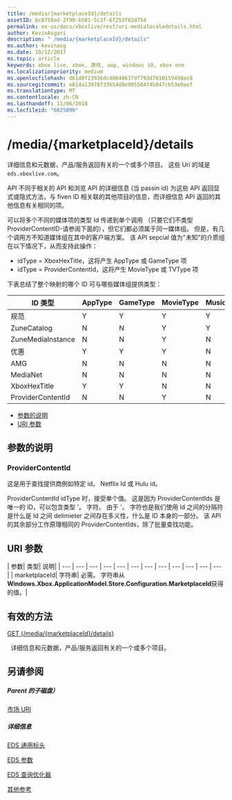 ```yaml
---
title: /media/{marketplaceId}/details
assetID: bc8758ed-2f90-b501-5c3f-6f253f02d754
permalink: en-us/docs/xboxlive/rest/uri-medialocaledetails.html
author: KevinAsgari
description: " /media/{marketplaceId}/details"
ms.author: kevinasg
ms.date: 10/12/2017
ms.topic: article
keywords: xbox live, xbox, 游戏, uwp, windows 10, xbox one
ms.localizationpriority: medium
ms.openlocfilehash: d61d8f23936dc40648637df793d7610159498ac0
ms.sourcegitcommit: e814a13978f33654d8e995584f4b047cb53e0aef
ms.translationtype: MT
ms.contentlocale: zh-CN
ms.lasthandoff: 11/06/2018
ms.locfileid: "6025090"
---
```

# <a name="mediamarketplaceiddetails"></a>/media/{marketplaceId}/details
详细信息和元数据，产品/服务返回有关的一个或多个项目。 这些 Uri 的域是`eds.xboxlive.com`。
 
API 不同于相关的 API 和浏览 API 的详细信息 (当 passin id) 为这些 API 返回显式或隐式方法，与 fiven ID 相关联的其他项目的信息，而详细信息 API 返回的其他信息有关相同的项。
 
可以将多个不同的媒体项的类型 Id 传递到单个调用 （只要它们不类型 ProviderContentID-请参阅下面的），但它们都必须属于同一媒体组。 但是，有几个调用方不知道媒体组在其中的客户端方案。 该 API sepcial 值为"未知"的介质组在以下情况下，从而支持此操作：
 
   * idType = XboxHexTitle，这将产生 AppType 或 GameType 项
   * idType = ProviderContentId，这将产生 MovieType 或 TVType 项
  
下表总结了整个映射的哪个 ID 可与哪些媒体组提供类型：
 
| ID 类型| AppType| GameType| MovieType| MusicArtistType| MusicType| TVType| WebVideoType| Unknown| 
| --- | --- | --- | --- | --- | --- | --- | --- | --- | 
| 规范| Y| Y| Y| Y| Y| Y| Y| N| 
| ZuneCatalog| N| N| Y| Y| Y| Y| N| N| 
| ZuneMediaInstance| N| N| Y| N| Y| Y| N| N| 
| 优惠| Y| Y| Y| N| Y| Y| N| N| 
| AMG| N| N| N| N| Y| N| N| N| 
| MediaNet| N| N| N| N| Y| N| N| N| 
| XboxHexTitle| Y| Y| N| N| N| N| N| Y| 
| ProviderContentId| N| N| Y| N| N| Y| N| Y| 
 
  * [参数的说明](#ID4EEH)
  * [URI 参数](#ID4EUH)
 
<a id="ID4EEH"></a>

 
## <a name="parameter-notes"></a>参数的说明
 
<a id="ID4EIH"></a>

 
### <a name="providercontentid"></a>ProviderContentId
 
这是用于查找提供商例如特定 id。 Netflix Id 或 Hulu id。
 
ProviderContentId idType 时，接受单个值。 这是因为 ProviderContentIds 是唯一的 ID，可以包含类型 '。 字符。 由于 '。 字符也是我们使用 Id 之间的分隔符是什么是 Id 之间 delimieter 之间存在多义性，什么是 ID 本身的一部分。 该 API 的其余部分工作原理相同的 ProviderContentIds，除了批量查找功能。
   
<a id="ID4EUH"></a>

 
## <a name="uri-parameters"></a>URI 参数
 
| 参数| 类型| 说明| 
| --- | --- | --- | --- | --- | --- | --- | --- | --- | --- | --- | --- | 
| marketplaceId| 字符串| 必需。 字符串从<b>Windows.Xbox.ApplicationModel.Store.Configuration.MarketplaceId</b>获得的值。| 
  
<a id="ID4EWAAC"></a>

 
## <a name="valid-methods"></a>有效的方法

[GET (/media/{marketplaceId}/details)](uri-medialocaledetailsget.md)

&nbsp;&nbsp;详细信息和元数据，产品/服务返回有关的一个或多个项目。 
 
<a id="ID4EABAC"></a>

 
## <a name="see-also"></a>另请参阅
 
<a id="ID4ECBAC"></a>

 
##### <a name="parent"></a>Parent 的子磁盘） 

[市场 URI](atoc-reference-marketplace.md)

  
<a id="ID4EMBAC"></a>

 
##### <a name="further-information"></a>详细信息 

[EDS 通用标头](../../additional/edscommonheaders.md)

 [EDS 参数](../../additional/edsparameters.md)

 [EDS 查询优化器](../../additional/edsqueryrefiners.md)

 [其他参考](../../additional/atoc-xboxlivews-reference-additional.md)

   